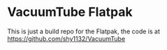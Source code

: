 # VacuumTube Flatpak

This is just a build repo for the Flatpak, the code is at https://github.com/shy1132/VacuumTube